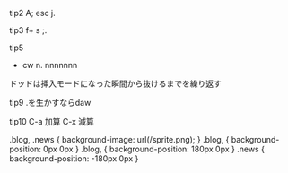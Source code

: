 tip2
  A; esc j.

tip3
  f+ s ;.

tip5
  * cw n.
  nnnnnnn

ドッドは挿入モードになった瞬間から抜けるまでを繰り返す

tip9
  .を生かすならdaw

tip10
  C-a 加算
  C-x 減算

.blog, .news { background-image: url(/sprite.png); }
.blog, { background-position: 0px 0px }
.blog, { background-position: 180px 0px }
.news { background-position: -180px 0px }

